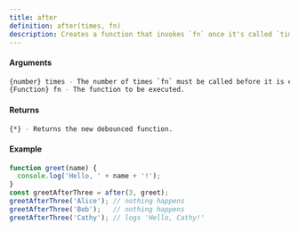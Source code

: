 ```yaml
---
title: after
definition: after(times, fn)
description: Creates a function that invokes `fn` once it's called `times` times or more.
---
```



#### Arguments


```bash
{number} times - The number of times `fn` must be called before it is executed.
{Function} fn - The function to be executed.
```


#### Returns


```bash
{*} - Returns the new debounced function.
```


#### Example


```ts
function greet(name) {
  console.log('Hello, ' + name + '!');
}
const greetAfterThree = after(3, greet);
greetAfterThree('Alice'); // nothing happens
greetAfterThree('Bob');   // nothing happens
greetAfterThree('Cathy'); // logs 'Hello, Cathy!'
```